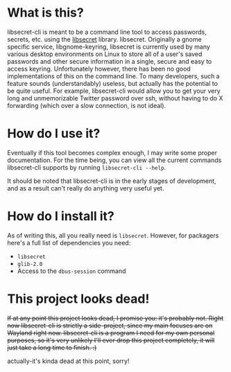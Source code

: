 What is this?
=============

libsecret-cli is meant to be a command line tool to access passwords, secrets, etc. using the [libsecret](https://wiki.gnome.org/Projects/Libsecret) library. libsecret. Originally a gnome specific service, libgnome-keyring, libsecret is currently used by many various desktop environments on Linux to store all of a user's saved passwords and other secure information in a single, secure and easy to access keyring. Unfortunately however, there has been no good implementations of this on the command line. To many developers, such a feature sounds (understandably) useless, but actually has the potential to be quite useful. For example, libsecret-cli would allow you to get your very long and unmemorizable Twitter password over ssh, without having to do X forwarding (which over a slow connection, is not ideal).

How do I use it?
================

Eventually if this tool becomes complex enough, I may write some proper documentation. For the time being, you can view all the current commands libsecret-cli supports by running
``
libsecret-cli --help
``.

It should be noted that libsecret-cli is in the early stages of development, and as a result can't really do anything very useful yet.

How do I install it?
====================

As of writing this, all you really need is `libsecret`. However, for packagers here's a full list of dependencies you need:
* `libsecret`
* `glib-2.0`
* Access to the `dbus-session` command

This project looks dead!
========================

~~If at any point this project looks dead, I promise you: it's probably not. Right now libsecret-cli is strictly a side-project, since my main focuses are on Wayland right now. libsecret-cli is a program I need for my own personal purposes, so it's very unlikely I'll ever drop this project completely, it will just take a long time to finish. :)~~

actually-it's kinda dead at this point, sorry!
